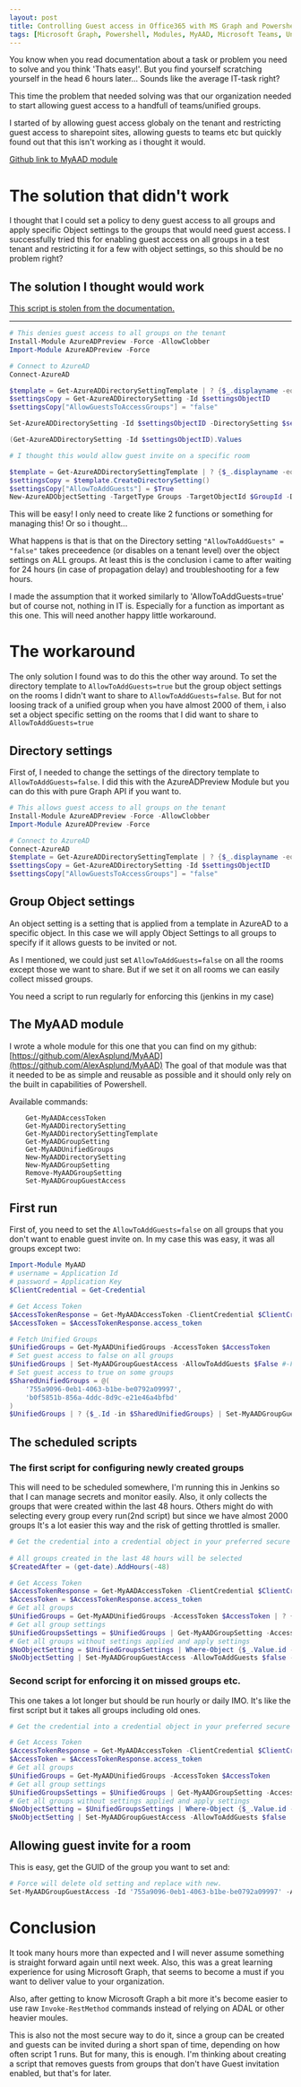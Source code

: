 ```yaml
---
layout: post
title: Controlling Guest access in Office365 with MS Graph and Powershell
tags: [Microsoft Graph, Powershell, Modules, MyAAD, Microsoft Teams, Unified Groups, Azure Active Directory]
---
```


You know when you read documentation about a task or problem you need to solve and you think 'Thats easy!'. But you find yourself scratching yourself in the head 6 hours later... Sounds like the average IT-task right?


This time the problem that needed solving was that our organization needed to start allowing guest access to a handfull of teams/unified groups.

I started of by allowing guest access globaly on the tenant and restricting guest access to sharepoint sites, allowing guests to teams etc but quickly found out that this isn't working as i thought it would.

[Github link to MyAAD module](https://github.com/AlexAsplund/MyAAD)

# The solution that didn't work

I thought that I could set a policy to deny guest access to all groups and apply specific Object settings to the groups that would need guest access.
I successfully tried this for enabling guest access on all groups in a test tenant and restricting it for a few with object settings, so this should be no problem right?

## The solution I thought would work

[This script is stolen from the documentation.](https://docs.microsoft.com/en-us/office365/admin/create-groups/manage-guest-access-in-groups?view=o365-worldwide)


-----------

```Powershell
# This denies guest access to all groups on the tenant
Install-Module AzureADPreview -Force -AllowClobber
Import-Module AzureADPreview -Force

# Connect to AzureAD
Connect-AzureAD

$template = Get-AzureADDirectorySettingTemplate | ? {$_.displayname -eq "group.unified"}
$settingsCopy = Get-AzureADDirectorySetting -Id $settingsObjectID
$settingsCopy["AllowGuestsToAccessGroups"] = "false"

Set-AzureADDirectorySetting -Id $settingsObjectID -DirectorySetting $settingsCopy

(Get-AzureADDirectorySetting -Id $settingsObjectID).Values

# I thought this would allow guest invite on a specific room

$template = Get-AzureADDirectorySettingTemplate | ? {$_.displayname -eq "group.unified.guest"}
$settingsCopy = $template.CreateDirectorySetting()
$settingsCopy["AllowToAddGuests"] = $True
New-AzureADObjectSetting -TargetType Groups -TargetObjectId $GroupId -DirectorySetting $settingsCopy
```



This will be easy! I only need to create like 2 functions or something for managing this! Or so i thought...

What happens is that is that on the Directory setting ```"AllowToAddGuests" = "false"``` takes preceedence (or disables on a tenant level) over the object settings on ALL groups. At least this is the conclusion i came to after waiting for 24 hours (in case of propagation delay) and troubleshooting for a few hours.


I made the assumption that it worked similarly to 'AllowToAddGuests=true' but of course not, nothing in IT is. Especially for a function as important as this one. This will need another happy little workaround.


# The workaround

The only solution I found was to do this the other way around. To set the directory template to ```AllowToAddGuests=true``` but the group object settings on the rooms I didn't want to share to ```AllowToAddGuests=false```. But for not loosing track of a unified group when you have almost 2000 of them, i also set a object specific setting on the rooms that I did want to share to ```AllowToAddGuests=true```


## Directory settings

First of, I needed to change the settings of the directory template to ```AllowToAddGuests=false```. I did this with the AzureADPreview Module but you can do this with pure Graph API if you want to.

```Powershell
# This allows guest access to all groups on the tenant
Install-Module AzureADPreview -Force -AllowClobber
Import-Module AzureADPreview -Force

# Connect to AzureAD
Connect-AzureAD
$template = Get-AzureADDirectorySettingTemplate | ? {$_.displayname -eq "group.unified"}
$settingsCopy = Get-AzureADDirectorySetting -Id $settingsObjectID
$settingsCopy["AllowGuestsToAccessGroups"] = "false"
```


## Group Object settings

An object setting is a setting that is applied from a template in AzureAD to a specific object. In this case we will apply Object Settings to all groups to specify if it allows guests to be invited or not.

As I mentioned, we could just set ```AllowToAddGuests=false``` on all the rooms except those we want to share. But if we set it on all rooms we can easily collect missed groups.

You need a script to run regularly for enforcing this (jenkins in my case)

## The MyAAD module 

I wrote a whole module for this one that you can find on my github: [https://github.com/AlexAsplund/MyAAD](https://github.com/AlexAsplund/MyAAD)
The goal of that module was that it needed to be as simple and reusable as possible and it should only rely on the built in capabilities of Powershell.

Available commands:
```
    Get-MyAADAccessToken
    Get-MyAADDirectorySetting
    Get-MyAADDirectorySettingTemplate
    Get-MyAADGroupSetting
    Get-MyAADUnifiedGroups
    New-MyAADDirectorySetting
    New-MyAADGroupSetting
    Remove-MyAADGroupSetting
    Set-MyAADGroupGuestAccess
```


## First run

First of, you need to set the ```AllowToAddGuests=false``` on all groups that you don't want to enable guest invite on.
In my case this was easy, it was all groups except two:


```Powershell
Import-Module MyAAD
# username = Application Id
# password = Application Key
$ClientCredential = Get-Credential

# Get Access Token
$AccessTokenResponse = Get-MyAADAccessToken -ClientCredential $ClientCredential -TenantName contoso.onmicrosoft.com
$AccessToken = $AccessTokenResponse.access_token

# Fetch Unified Groups
$UnifiedGroups = Get-MyAADUnifiedGroups -AccessToken $AccessToken
# Set guest access to false on all groups
$UnifiedGroups | Set-MyAADGroupGuestAccess -AllowToAddGuests $False #-Force (if you want to clear all existing settings on the group)
# Set guest access to true on some groups
$SharedUnifiedGroups = @(
    '755a9096-0eb1-4063-b1be-be0792a09997',
    'b0f5851b-856a-4ddc-8d9c-e21e46a4bfbd'
)
$UnifiedGroups | ? {$_.Id -in $SharedUnifiedGroups} | Set-MyAADGroupGuestAccess -AllowToAddGuests $True -Force
```


## The scheduled scripts

### The first script for configuring newly created groups

This will need to be scheduled somewhere, I'm running this in Jenkins so that I can manage secrets and monitor easily.
Also, it only collects the groups that were created within the last 48 hours. Others might do with selecting every group every run(2nd script) but since we have almost 2000 groups It's a lot easier this way and the risk of getting throttled is smaller.


```Powershell    
# Get the credential into a credential object in your preferred secure way.
    
# All groups created in the last 48 hours will be selected
$CreatedAfter = (get-date).AddHours(-48)

# Get Access Token
$AccessTokenResponse = Get-MyAADAccessToken -ClientCredential $ClientCredential -TenantName contoso.onmicrosoft.com
$AccessToken = $AccessTokenResponse.access_token
# Get all groups
$UnifiedGroups = Get-MyAADUnifiedGroups -AccessToken $AccessToken | ? {[datetime]$_.createdDateTime -gt $CreatedAfter}
# Get all group settings
$UnifiedGroupsSettings = $UnifiedGroups | Get-MyAADGroupSetting -AccessToken $AccessToken 
# Get all groups without settings applied and apply settings
$NoObjectSetting = $UnifiedGroupsSettings | Where-Object {$_.Value.id -eq $null}
$NoObjectSetting | Set-MyAADGroupGuestAccess -AllowToAddGuests $false -AccessToken $AccessToken
```


### Second script for enforcing it on missed groups etc.

This one takes a lot longer but  should be run hourly or daily IMO.
It's like the first script but it takes all groups including old ones.

```Powershell
# Get the credential into a credential object in your preferred secure way.

# Get Access Token
$AccessTokenResponse = Get-MyAADAccessToken -ClientCredential $ClientCredential -TenantName contoso.onmicrosoft.com
$AccessToken = $AccessTokenResponse.access_token
# Get all groups
$UnifiedGroups = Get-MyAADUnifiedGroups -AccessToken $AccessToken
# Get all group settings
$UnifiedGroupsSettings = $UnifiedGroups | Get-MyAADGroupSetting -AccessToken $AccessToken 
# Get all groups without settings applied and apply settings
$NoObjectSetting = $UnifiedGroupsSettings | Where-Object {$_.Value.id -eq $null}
$NoObjectSetting | Set-MyAADGroupGuestAccess -AllowToAddGuests $false  -AccessToken $AccessToken
```


## Allowing guest invite for a room
This is easy, get the GUID of the group you want to set and:

```Powershell
# Force will delete old setting and replace with new.
Set-MyAADGroupGuestAccess -Id '755a9096-0eb1-4063-b1be-be0792a09997' -AllowToAddGuests $false -AccessToken $AccessToken -Force
```

# Conclusion

It took many hours more than expected and I will never assume something is straight forward again until next week. Also, this was a great learning experience for using Microsoft Graph, that seems to become a must if you want to deliver value to your organization.

Also, after getting to know Microsoft Graph a bit more it's become easier to use raw ```Invoke-RestMethod``` commands instead of relying on ADAL or other heavier moules.

This is also not the most secure way to do it, since a group can be created and guests can be invited during a short span of time, depending on how often script 1 runs. But for many, this is enough. I'm thinking about creating a script that removes guests from groups that don't have Guest invitation enabled, but that's for later.